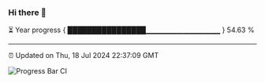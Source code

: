 ### Hi there 👋

⏳ Year progress { ████████████████▁▁▁▁▁▁▁▁▁▁▁▁▁▁ } 54.63 %

---

⏰ Updated on Thu, 18 Jul 2024 22:37:09 GMT

![Progress Bar CI](https://github.com/IshwaranRudhara/GIT-ACTION/workflows/Progress%20Bar%20CI/badge.svg)
